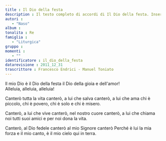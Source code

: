 ```yaml
--- 
title : Il Dio della festa
description : Il testo completo di accordi di Il Dio della festa. Inseriscila nel tuo canzoniere!
autori : 
   - "Naso"
album : 
tonalita : Re
famiglia : 
   - "Liturgica"
gruppo : 
momenti : 
   - ""
identificatore : il_dio_della_festa
datarevisione : 2011_12_31
trascrittore : Francesco Endrici - Manuel Toniato
--- 
```




Il mio Dio è il Dio della festa
il Dio della gioia e dell'amor!  
Alleluia, alleluia, alleluia!


Canterò tutta la vita canterò,
a lui che salva canterò,
a lui che ama chi è piccolo,
chi è povero, chi è solo e chi è misero.


Canterò, a lui che vive canterò,
nel nostro cuore canterò,
a lui che chiama noi tutti suoi amici
e per noi dona la vita.


Canterò, al Dio fedele canterò
al mio Signore canterò
Perché è lui la mia forza e il mio canto,
è il mio cielo qui in terra.


